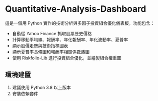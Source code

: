 # Quantitative-Analysis-Dashboard

這是一個用 Python 實作的技術分析與多因子投資組合優化儀表板，功能包含：

- 自動從 Yahoo Finance 抓取股票歷史價格
- 計算移動平均線、報酬率、年化報酬率、年化波動率、夏普率
- 顯示股價走勢與技術指標圖表
- 顯示夏普率長條圖和報酬率相關係數熱圖
- 使用 Riskfolio-Lib 進行投資組合優化，並繪製組合權重圖

## 環境建置

1. 建議使用 Python 3.8 以上版本
2. 安裝依賴套件
